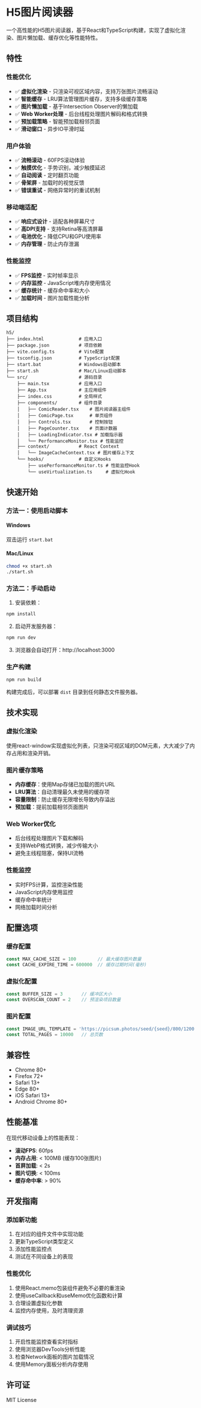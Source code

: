 # H5图片阅读器

一个高性能的H5图片阅读器，基于React和TypeScript构建，实现了虚拟化渲染、图片懒加载、缓存优化等性能特性。

## 特性

### 性能优化
- ✅ **虚拟化渲染** - 只渲染可视区域内容，支持万张图片流畅滚动
- ✅ **智能缓存** - LRU算法管理图片缓存，支持多级缓存策略
- ✅ **图片懒加载** - 基于Intersection Observer的懒加载
- ✅ **Web Worker处理** - 后台线程处理图片解码和格式转换
- ✅ **预加载策略** - 智能预加载相邻页面
- ✅ **滑动窗口** - 异步IO平滑时延

### 用户体验
- ✅ **流畅滚动** - 60FPS滚动体验
- ✅ **触摸优化** - 手势识别，减少触摸延迟
- ✅ **自动阅读** - 定时翻页功能
- ✅ **骨架屏** - 加载时的视觉反馈
- ✅ **错误重试** - 网络异常时的重试机制

### 移动端适配
- ✅ **响应式设计** - 适配各种屏幕尺寸
- ✅ **高DPI支持** - 支持Retina等高清屏幕
- ✅ **电池优化** - 降低CPU和GPU使用率
- ✅ **内存管理** - 防止内存泄漏

### 性能监控
- ✅ **FPS监控** - 实时帧率显示
- ✅ **内存监控** - JavaScript堆内存使用情况
- ✅ **缓存统计** - 缓存命中率和大小
- ✅ **加载时间** - 图片加载性能分析

## 项目结构

```
h5/
├── index.html             # 应用入口
├── package.json           # 项目依赖
├── vite.config.ts         # Vite配置
├── tsconfig.json          # TypeScript配置
├── start.bat              # Windows启动脚本
├── start.sh               # Mac/Linux启动脚本
└── src/                   # 源码目录
    ├── main.tsx           # 应用入口
    ├── App.tsx            # 主应用组件
    ├── index.css          # 全局样式
    ├── components/        # 组件目录
    │   ├── ComicReader.tsx    # 图片阅读器主组件
    │   ├── ComicPage.tsx      # 单页组件
    │   ├── Controls.tsx       # 控制按钮
    │   ├── PageCounter.tsx    # 页面计数器
    │   ├── LoadingIndicator.tsx # 加载指示器
    │   └── PerformanceMonitor.tsx # 性能监控
    ├── context/           # React Context
    │   └── ImageCacheContext.tsx # 图片缓存上下文
    └── hooks/             # 自定义Hooks
        ├── usePerformanceMonitor.ts # 性能监控Hook
        └── useVirtualization.ts     # 虚拟化Hook
```

## 快速开始

### 方法一：使用启动脚本

#### Windows
双击运行 `start.bat`

#### Mac/Linux
```bash
chmod +x start.sh
./start.sh
```

### 方法二：手动启动

1. 安装依赖：
```bash
npm install
```

2. 启动开发服务器：
```bash
npm run dev
```

3. 浏览器会自动打开：http://localhost:3000

### 生产构建

```bash
npm run build
```

构建完成后，可以部署 `dist` 目录到任何静态文件服务器。

## 技术实现

### 虚拟化渲染
使用react-window实现虚拟化列表，只渲染可视区域的DOM元素，大大减少了内存占用和渲染开销。

### 图片缓存策略
- **内存缓存**：使用Map存储已加载的图片URL
- **LRU算法**：自动清理最久未使用的缓存项
- **容量限制**：防止缓存无限增长导致内存溢出
- **预加载**：提前加载相邻页面图片

### Web Worker优化
- 后台线程处理图片下载和解码
- 支持WebP格式转换，减少传输大小
- 避免主线程阻塞，保持UI流畅

### 性能监控
- 实时FPS计算，监控渲染性能
- JavaScript内存使用监控
- 缓存命中率统计
- 网络加载时间分析

## 配置选项

### 缓存配置
```javascript
const MAX_CACHE_SIZE = 100        // 最大缓存图片数量
const CACHE_EXPIRE_TIME = 600000  // 缓存过期时间(毫秒)
```

### 虚拟化配置
```javascript
const BUFFER_SIZE = 3       // 缓冲区大小
const OVERSCAN_COUNT = 2    // 预渲染项目数量
```

### 图片配置
```javascript
const IMAGE_URL_TEMPLATE = 'https://picsum.photos/seed/{seed}/800/1200'
const TOTAL_PAGES = 10000   // 总页数
```

## 兼容性

- Chrome 80+
- Firefox 72+
- Safari 13+
- Edge 80+
- iOS Safari 13+
- Android Chrome 80+

## 性能基准

在现代移动设备上的性能表现：

- **滚动FPS**: 60fps
- **内存占用**: < 100MB (缓存100张图片)
- **首屏加载**: < 2s
- **图片切换**: < 100ms
- **缓存命中率**: > 90%

## 开发指南

### 添加新功能

1. 在对应的组件文件中实现功能
2. 更新TypeScript类型定义
3. 添加性能监控点
4. 测试在不同设备上的表现

### 性能优化

1. 使用React.memo包装组件避免不必要的重渲染
2. 使用useCallback和useMemo优化函数和计算
3. 合理设置虚拟化参数
4. 监控内存使用，及时清理资源

### 调试技巧

1. 开启性能监控查看实时指标
2. 使用浏览器DevTools分析性能
3. 检查Network面板的图片加载情况
4. 使用Memory面板分析内存使用

## 许可证

MIT License